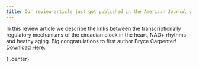 ```yaml
---
title: Our review article just got published in the American Journal of Physiology - Cell Physiology 
---
```


 
In this review article we describe the links between the transcriptionally regulatory mechanisms of the circadian clock in the heart, NAD+ rhythms and heathy aging. Big congratulations to first author Bryce Carpenter! [Download Here.](https://journals.physiology.org/doi/abs/10.1152/ajpcell.00239.2022)
 
{:.center}


